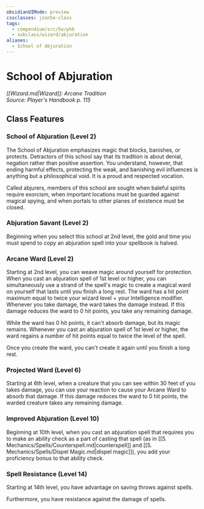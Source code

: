 ```yaml
---
obsidianUIMode: preview
cssclasses: json5e-class
tags:
  - compendium/src/5e/phb
  - subclass/wizard/abjuration
aliases:
  - School of Abjuration
---
```

# School of Abjuration
*[[Wizard.md\|Wizard]]: Arcane Tradition*  
*Source: Player's Handbook p. 115*  


## Class Features

### School of Abjuration (Level 2)

The School of Abjuration emphasizes magic that blocks, banishes, or protects. Detractors of this school say that its tradition is about denial, negation rather than positive assertion. You understand, however, that ending harmful effects, protecting the weak, and banishing evil influences is anything but a philosophical void. It is a proud and respected vocation.

Called abjurers, members of this school are sought when baleful spirits require exorcism, when important locations must be guarded against magical spying, and when portals to other planes of existence must be closed.

### Abjuration Savant (Level 2)

Beginning when you select this school at 2nd level, the gold and time you must spend to copy an abjuration spell into your spellbook is halved.

### Arcane Ward (Level 2)

Starting at 2nd level, you can weave magic around yourself for protection. When you cast an abjuration spell of 1st level or higher, you can simultaneously use a strand of the spell's magic to create a magical ward on yourself that lasts until you finish a long rest. The ward has a hit point maximum equal to twice your wizard level + your Intelligence modifier. Whenever you take damage, the ward takes the damage instead. If this damage reduces the ward to 0 hit points, you take any remaining damage.

While the ward has 0 hit points, it can't absorb damage, but its magic remains. Whenever you cast an abjuration spell of 1st level or higher, the ward regains a number of hit points equal to twice the level of the spell.

Once you create the ward, you can't create it again until you finish a long rest.

### Projected Ward (Level 6)

Starting at 6th level, when a creature that you can see within 30 feet of you takes damage, you can use your reaction to cause your Arcane Ward to absorb that damage. If this damage reduces the ward to 0 hit points, the warded creature takes any remaining damage.

### Improved Abjuration (Level 10)

Beginning at 10th level, when you cast an abjuration spell that requires you to make an ability check as a part of casting that spell (as in [[5. Mechanics/Spells/Counterspell.md\|counterspell]] and [[5. Mechanics/Spells/Dispel Magic.md\|dispel magic]]), you add your proficiency bonus to that ability check.

### Spell Resistance (Level 14)

Starting at 14th level, you have advantage on saving throws against spells.

Furthermore, you have resistance against the damage of spells.
